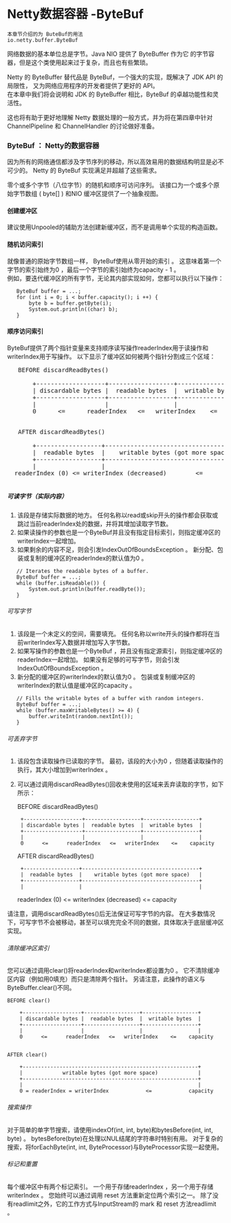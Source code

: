 # Netty数据容器 -ByteBuf
~~~
本章节介绍的为 ButeBuf的用法
io.netty.buffer.ByteBuf
~~~
网络数据的基本单位总是字节。Java NIO 提供了 ByteBuffer 作为它 的字节容器，但是这个类使用起来过于复杂，而且也有些繁琐。

Netty 的 ByteBuffer 替代品是 ByteBuf，一个强大的实现，既解决了 JDK API 的局限性， 又为网络应用程序的开发者提供了更好的 API。
<br/>在本章中我们将会说明和 JDK 的 ByteBuffer 相比，ByteBuf 的卓越功能性和灵活性。

这也将有助于更好地理解 Netty 数据处理的一般方式，并为将在第四章中针对 ChannelPipeline 和 ChannelHandler 的讨论做好准备。
### ByteBuf ： Netty的数据容器
因为所有的网络通信都涉及字节序列的移动，所以高效易用的数据结构明显是必不可少的。 Netty 的 ByteBuf 实现满足并超越了这些需求。


零个或多个字节（八位字节）的随机和顺序可访问序列。 该接口为一个或多个原始字节数组 ( byte[] ) 和NIO 缓冲区提供了一个抽象视图。
#### 创建缓冲区
建议使用Unpooled的辅助方法创建新缓冲区，而不是调用单个实现的构造函数。
#### 随机访问索引
就像普通的原始字节数组一样， ByteBuf使用从零开始的索引 。 这意味着第一个字节的索引始终为0 ，最后一个字节的索引始终为capacity - 1 。 
<br/>例如，要迭代缓冲区的所有字节，无论其内部实现如何，您都可以执行以下操作：
````
   ByteBuf buffer = ...;
   for (int i = 0; i < buffer.capacity(); i ++) {
       byte b = buffer.getByte(i);
       System.out.println((char) b);
   }
````
#### 顺序访问索引
ByteBuf提供了两个指针变量来支持顺序读写操作readerIndex用于读操作和writerIndex用于写操作。 以下显示了缓冲区如何被两个指针分割成三个区域：
<pre>
   BEFORE discardReadBytes()
 
       +-------------------+------------------+------------------+
       | discardable bytes |  readable bytes  |  writable bytes  |
       +-------------------+------------------+------------------+
       |                   |                  |                  |
       0      <=      readerIndex   <=   writerIndex    <=    capacity
 
 
   AFTER discardReadBytes()
 
       +------------------+--------------------------------------+
       |  readable bytes  |    writable bytes (got more space)   |
       +------------------+--------------------------------------+
       |                  |                                      |
  readerIndex (0) <= writerIndex (decreased)        <=        capacity
  </pre>
  
##### 可读字节（实际内容）
1. 该段是存储实际数据的地方。 任何名称以read或skip开头的操作都会获取或跳过当前readerIndex处的数据，并将其增加读取字节数。 
2. 如果读操作的参数也是一个ByteBuf并且没有指定目标索引，则指定缓冲区的writerIndex一起增加。
3. 如果剩余的内容不足，则会引发IndexOutOfBoundsException 。 新分配、包装或复制的缓冲区的readerIndex的默认值为0 。
````
   // Iterates the readable bytes of a buffer.
   ByteBuf buffer = ...;
   while (buffer.isReadable()) {
       System.out.println(buffer.readByte());
   }
```` 
###### 可写字节
1. 该段是一个未定义的空间，需要填充。 任何名称以write开头的操作都将在当前writerIndex写入数据并增加写入字节数。 
2. 如果写操作的参数也是一个ByteBuf ，并且没有指定源索引，则指定缓冲区的readerIndex一起增加。 如果没有足够的可写字节，则会引发IndexOutOfBoundsException 。 
3. 新分配的缓冲区的writerIndex的默认值为0 。 包装或复制缓冲区的writerIndex的默认值是缓冲区的capacity 。
````
   // Fills the writable bytes of a buffer with random integers.
   ByteBuf buffer = ...;
   while (buffer.maxWritableBytes() >= 4) {
       buffer.writeInt(random.nextInt());
   }
````
###### 可丢弃字节
1. 该段包含读取操作已读取的字节。 最初，该段的大小为0 ，但随着读取操作的执行，其大小增加到writerIndex 。 
2. 可以通过调用discardReadBytes()回收未使用的区域来丢弃读取的字节，如下所示：

    BEFORE discardReadBytes()
  
        +-------------------+------------------+------------------+
        | discardable bytes |  readable bytes  |  writable bytes  |
        +-------------------+------------------+------------------+
        |                   |                  |                  |
        0      <=      readerIndex   <=   writerIndex    <=    capacity
  
  
    AFTER discardReadBytes()
  
        +------------------+--------------------------------------+
        |  readable bytes  |    writable bytes (got more space)   |
        +------------------+--------------------------------------+
        |                  |                                      |
   readerIndex (0) <= writerIndex (decreased)        <=        capacity
   
请注意，调用discardReadBytes()后无法保证可写字节的内容。 在大多数情况下，可写字节不会被移动，甚至可以填充完全不同的数据，具体取决于底层缓冲区实现。
###### 清除缓冲区索引
您可以通过调用clear()将readerIndex和writerIndex都设置为0 。 它不清除缓冲区内容（例如用0填充）而只是清除两个指针。 另请注意，此操作的语义与ByteBuffer.clear()不同。

    BEFORE clear()
  
        +-------------------+------------------+------------------+
        | discardable bytes |  readable bytes  |  writable bytes  |
        +-------------------+------------------+------------------+
        |                   |                  |                  |
        0      <=      readerIndex   <=   writerIndex    <=    capacity
  
  
    AFTER clear()
  
        +---------------------------------------------------------+
        |             writable bytes (got more space)             |
        +---------------------------------------------------------+
        |                                                         |
        0 = readerIndex = writerIndex            <=            capacity
   
###### 搜索操作
对于简单的单字节搜索，请使用indexOf(int, int, byte)和bytesBefore(int, int, byte) 。 bytesBefore(byte)在处理以NUL结尾的字符串时特别有用。 对于复杂的搜索，将forEachByte(int, int, ByteProcessor)与ByteProcessor实现一起使用。
###### 标记和重置
每个缓冲区中有两个标记索引。 一个用于存储readerIndex ，另一个用于存储writerIndex 。 您始终可以通过调用 reset 方法重新定位两个索引之一。 除了没有readlimit之外，它的工作方式与InputStream的 mark 和 reset 方法readlimit 。
